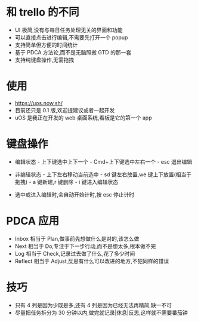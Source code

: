# 和 trello 的不同

- UI 极简,没有与每日任务处理无关的界面和功能
- 可以直接点击进行编辑,不需要先打开一个 popup
- 支持简单但方便的时间统计
- 基于 PDCA 方法论,而不是无脑照搬 GTD 的那一套
- 支持纯键盘操作,无需拖拽

# 使用

- https://uos.now.sh/
- 目前还只是 0.1 版,欢迎提建议或者一起开发
- uOS 是我正在开发的 web 桌面系统,看板是它的第一个 app

# 键盘操作

- 编辑状态 - 上下键选中上下一个 - Cmd+上下键选中左右一个 - esc 退出编辑

- 非编辑状态 - 上下左右移动当前选中 - sd 键左右放置,we 键上下放置(相当于拖拽) - a 键新建,r 键删除 - i 键进入编辑状态

- 选中或进入编辑时,会自动开始计时,按 esc 停止计时

# PDCA 应用

- Inbox 相当于 Plan,做事前先想做什么是对的,该怎么做
- Next 相当于 Do,专注于下一步行动,而不是想太多,根本做不完
- Log 相当于 Check,记录过去做了什么,花了多少时间
- Reflect 相当于 Adjust,反思有什么可以改进的地方,不犯同样的错误

# 技巧

- 只有 4 列是因为少既是多,还有 4 列是因为已经无法再精简,缺一不可
- 尽量把任务拆分为 30 分钟以内,做完就记录|休息|反思,这样就不需要番茄钟
